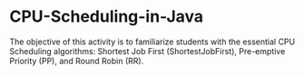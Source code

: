 # CPU-Scheduling-in-Java
The objective of this activity is to familiarize students with the essential CPU Scheduling algorithms: Shortest Job First (ShortestJobFirst), Pre-emptive Priority (PP), and Round Robin (RR).  

